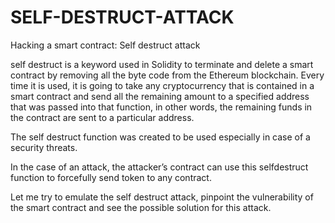 # SELF-DESTRUCT-ATTACK
Hacking a smart contract: Self destruct attack 

 
self destruct is a keyword used in Solidity to terminate and delete a smart contract by removing all the byte code from the Ethereum blockchain. Every time it is used, it is going to take any cryptocurrency that is contained in a smart contract and send all the remaining amount to a specified address that was passed into that function, in other words, the remaining funds in the contract are sent to a particular address.  

The self destruct function was created to be used especially in case of a security threats.

In the case of an attack, the attacker’s contract can use this selfdestruct function to forcefully send token to any contract. 

Let me try to emulate the self destruct attack, pinpoint the vulnerability of the smart contract and see the possible solution for this attack. 
